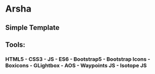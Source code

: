 # Arsha
## Simple Template
## Tools:
### HTML5 - CSS3 - JS - ES6 - Bootstrap5 - Bootstrap Icons - Boxicons - GLightbox - AOS - Waypoints JS - Isotope JS
